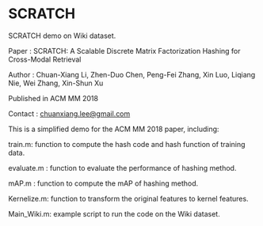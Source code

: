 # SCRATCH
SCRATCH demo on Wiki dataset.

Paper : SCRATCH: A Scalable Discrete Matrix Factorization Hashing for Cross-Modal Retrieval

Author : Chuan-Xiang Li, Zhen-Duo Chen, Peng-Fei Zhang, Xin Luo, Liqiang Nie, Wei Zhang, Xin-Shun Xu

Published in ACM MM 2018 

Contact : chuanxiang.lee@gmail.com 


This is a simplified demo for the ACM MM 2018 paper, including: 

train.m: function to compute the hash code and hash function of training data.

evaluate.m : function to evaluate the performance of hashing method.

mAP.m : function to compute the mAP of hashing method.

Kernelize.m: function to transform the original features to kernel features.

Main_Wiki.m: example script to run the code on the Wiki dataset.